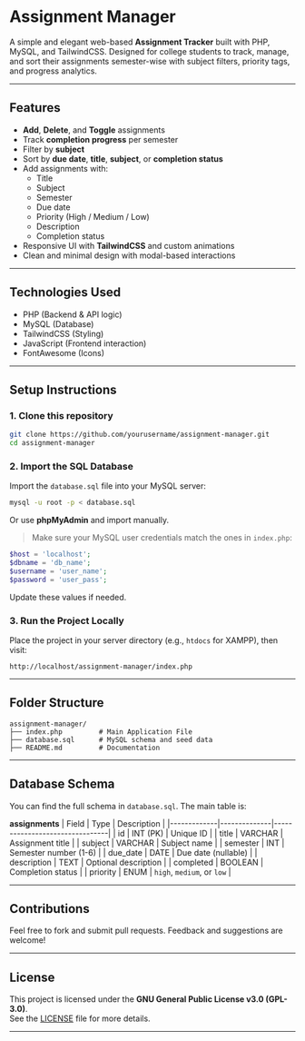 

# **Assignment Manager**

A simple and elegant web-based **Assignment Tracker** built with PHP, MySQL, and TailwindCSS. Designed for college students to track, manage, and sort their assignments semester-wise with subject filters, priority tags, and progress analytics.

---

## **Features**

- **Add**, **Delete**, and **Toggle** assignments
- Track **completion progress** per semester
- Filter by **subject**
- Sort by **due date**, **title**, **subject**, or **completion status**
- Add assignments with:
  - Title
  - Subject
  - Semester
  - Due date
  - Priority (High / Medium / Low)
  - Description
  - Completion status
- Responsive UI with **TailwindCSS** and custom animations
- Clean and minimal design with modal-based interactions

---

## **Technologies Used**

- PHP (Backend & API logic)
- MySQL (Database)
- TailwindCSS (Styling)
- JavaScript (Frontend interaction)
- FontAwesome (Icons)

---

## **Setup Instructions**

### 1. **Clone this repository**

```bash
git clone https://github.com/yourusername/assignment-manager.git
cd assignment-manager
```

### 2. **Import the SQL Database**

Import the `database.sql` file into your MySQL server:

```bash
mysql -u root -p < database.sql
```

Or use **phpMyAdmin** and import manually.

> Make sure your MySQL user credentials match the ones in `index.php`:
```php
$host = 'localhost';
$dbname = 'db_name';
$username = 'user_name';
$password = 'user_pass';
```

Update these values if needed.

### 3. **Run the Project Locally**

Place the project in your server directory (e.g., `htdocs` for XAMPP), then visit:

```
http://localhost/assignment-manager/index.php
```

---

## **Folder Structure**

```
assignment-manager/
├── index.php         # Main Application File
├── database.sql      # MySQL schema and seed data
├── README.md         # Documentation
```

---

## **Database Schema**

You can find the full schema in `database.sql`. The main table is:

**assignments**
| Field       | Type         | Description                    |
|-------------|--------------|--------------------------------|
| id          | INT (PK)     | Unique ID                      |
| title       | VARCHAR      | Assignment title               |
| subject     | VARCHAR      | Subject name                   |
| semester    | INT          | Semester number (1-6)          |
| due_date    | DATE         | Due date (nullable)            |
| description | TEXT         | Optional description           |
| completed   | BOOLEAN      | Completion status              |
| priority    | ENUM         | `high`, `medium`, or `low`     |

---

## **Contributions**

Feel free to fork and submit pull requests. Feedback and suggestions are welcome!

---

## **License**

This project is licensed under the **GNU General Public License v3.0 (GPL-3.0)**.  
See the [LICENSE](./LICENSE) file for more details.

---
